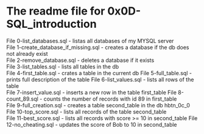 # The readme file for 0x0D-SQL_introduction  

File 0-list_databases.sql - listas all databases of my MYSQL server  
File 1-create_database_if_missing.sql - creates a database if the db does not already exist  
File 2-remove_database.sql - deletes a database if it exists  
File 3-list_tables.sql - lists all tables in the db  
File 4-first_table.sql - crates a table in the current db
File 5-full_table.sql - prints full description of the table
File 6-list_values.sql - lists all rows of the table  
File 7-insert_value.sql - inserts a new row in the table first_table
File 8-count_89.sql - counts the number of records with id 89 in first_table  
File 9-full_creation.sql - creates a table second_table in the db hbtn_0c_0  
File 10-top_score.sql - lists all records of the table second_table  
File 11-best_score.sql - lists all records with score >= 10 in second_table
File 12-no_cheating.sql - updates the score of Bob to 10 in second_table